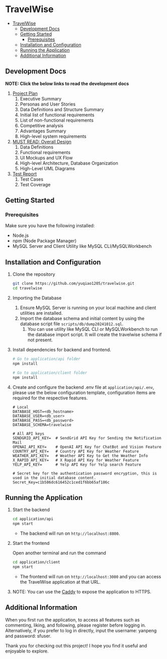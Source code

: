 # TravelWise

- [TravelWise](#travelwise)
  - [Development Docs](#development-docs)
  - [Getting Started](#getting-started)
    - [Prerequisites](#prerequisites)
  - [Installation and Configuration](#installation-and-configuration)
  - [Running the Application](#running-the-application)
  - [Additional Information](#additional-information)

## Development Docs

**NOTE: Click the below links to read the development docs**

1. [Project Plan](docs/travelwise_plan.pdf)
   1. Executive Summary
   1. Personas and User Stories
   1. Data Definitions and Structure Summary
   1. Initial list of functional requirements
   1. List of non-functional requirements
   1. Competitive analysis
   1. Advantages Summary
   1. High-level system requirements
1. [MUST READ: Overall Design](docs/travelwise_design.pdf)
   1. Data Definitions
   1. Functional requirements
   1. UI Mockups and UX Flow
   1. High-level Architecture, Database Organization
   1. High-Level UML Diagrams
1. [Test Report](docs/tw_testing_report.pdf)
   1. Test Cases
   1. Test Coverage

## Getting Started

### Prerequisites

Make sure you have the following installed:

- Node.js
- npm (Node Package Manager)
- MySQL Server and Client Utility like MySQL CLI/MySQLWorkbench

## Installation and Configuration

1. Clone the repository

   ```sh
   git clone https://github.com/yuqiao1205/travelwise.git
   cd travelwise
   ```

1. Importing the Database

   1. Ensure MySQL Server is running on your local machine and client utilities are installed.
   1. Import the database schema and initial content by using the database script file `scripts/db/dump20241012.sql`.
      1. You can use utility like MySQL CLI or MySQLWorkbench to run the database import script. It will create the travelwise schema if not present.

1. Install dependencies for backend and frontend.

   ```sh
   # Go to application/api folder
   npm install

   # Go to application/client folder
   npm install
   ```

1. Create and configure the backend .env file at `application/api/.env`, please use the below configuration template, configuration items are required for the respective features.

   ```.env
   # Local
   DATABASE_HOST=<db_hostname>
   DATABASE_USER=<db_user>
   DATABASE_PASS=<db_password>
   DATABASE_SCHEMA=travelwise

   # All API keys
   SENDGRID_API_KEY=  # SendGrid API Key for Sending the Notification Mail
   OPENAI_API_KEY=    # OpenAI API Key for ChatBot and Vision Feature
   COUNTRY_API_KEY=   # Country API Key for Weather Feature
   WEATHER_API_KEY=   # Weather API Key to Get the Weather Info
   X_RAPID_API_KEY=   # X Rapid API Key for Weather Feature
   YELP_API_KEY=      # Yelp API Key for Yelp search Feature

   # Secret key for the authentication password encryption, this is used in the initial database content.
   Secret_Key=c1b586dc616452c1ced1f6bb65af186c
   ```

## Running the Application

1. Start the backend

   ```sh
   cd application/api
   npm start
   ```

   - The backend will run on `http://localhost:8800`.

1. Start the frontend

   Open another terminal and run the command

   ```sh
   cd application/client
   npm start
   ```

   - The frontend will run on `http://localhost:3000` and you can access the TravelWise application at that URL.

1. NOTE: You can use the [Caddy](https://caddyserver.com/) to expose the application to HTTPS.

## Additional Information

When you first run the application, to access all features such as commenting, liking, and following, please register before logging in. Alternatively, if you prefer to log in directly, input the username: yanpeng and password: sfuser.

Thank you for checking out this project!
I hope you find it useful and enjoyable to explore.
